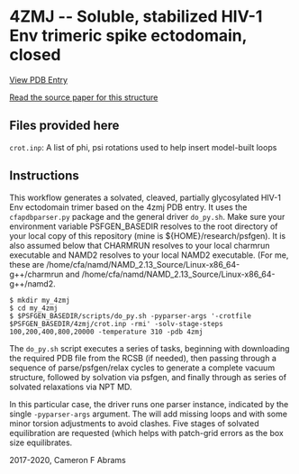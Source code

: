 # 4ZMJ -- Soluble, stabilized HIV-1 Env trimeric spike ectodomain, closed

[View PDB Entry](http://www.rcsb.org/structure/4ZMJ)

[Read the source paper for this structure](http://dx.doi.org/10.1038/nsmb.3051)

## Files provided here

`crot.inp`:  A list of phi, psi rotations used to help insert model-built loops

## Instructions

This workflow generates a solvated, cleaved, partially glycosylated HIV-1 Env ectodomain trimer based on the 4zmj PDB entry.  It uses the `cfapdbparser.py` package and the general driver `do_py.sh`.   Make sure your environment variable PSFGEN_BASEDIR resolves to the root directory of your local copy of this repository (mine is ${HOME}/research/psfgen).  It is also assumed below that CHARMRUN resolves to your local charmrun executable and NAMD2 resolves to your local NAMD2 executable.  (For me, these are /home/cfa/namd/NAMD_2.13_Source/Linux-x86_64-g++/charmrun and /home/cfa/namd/NAMD_2.13_Source/Linux-x86_64-g++/namd2.

```
$ mkdir my_4zmj
$ cd my_4zmj
$ $PSFGEN_BASEDIR/scripts/do_py.sh -pyparser-args '-crotfile $PSFGEN_BASEDIR/4zmj/crot.inp -rmi' -solv-stage-steps 100,200,400,800,20000 -temperature 310 -pdb 4zmj
```

The `do_py.sh` script executes a series of tasks, beginning with downloading the required PDB file from the RCSB (if needed), then passing through a sequence of parse/psfgen/relax cycles to generate a complete vacuum structure, followed by solvation via psfgen, and finally through as series of solvated relaxations via NPT MD.  

In this particular case, the driver runs one parser instance, indicated by the single `-pyparser-args` argument.  The will add missing loops and with some minor torsion adjustments to avoid clashes. Five stages of solvated equilibration are requested (which helps with patch-grid errors as the box size equilibrates.  

2017-2020, Cameron F Abrams

